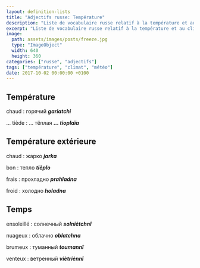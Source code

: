 ```yaml
---
layout: definition-lists
title: "Adjectifs russe: Température"
description: "Liste de vocabulaire russe relatif à la température et au climat."
excerpt: "Liste de vocabulaire russe relatif à la température et au climat."
image:
  path: assets/images/posts/freeze.jpg
  type: "ImageObject"
  width: 640
  height: 360
categories: ["russe", "adjectifs"]
tags: ["température", "climat", "météo"]
date: 2017-10-02 00:00:00 +0100
---
```


## Température

chaud
: горячий
*__gariatchi__*

… tiède
: … тёплая
*__… tioplaïa__*



## Température extérieure

chaud
: жарко
*__jarka__*

bon
: тепло
*__tièplo__*

frais
: прохладно
*__prahladna__*

froid
: холодно
*__holadna__*


## Temps

ensoleillé
: солнечный
*__solniètchnî__*

nuageux
: облачно
*__oblatchna__*

brumeux
: туманный
*__toumannî__*

venteux
: ветренный
*__viètriènnî__*
